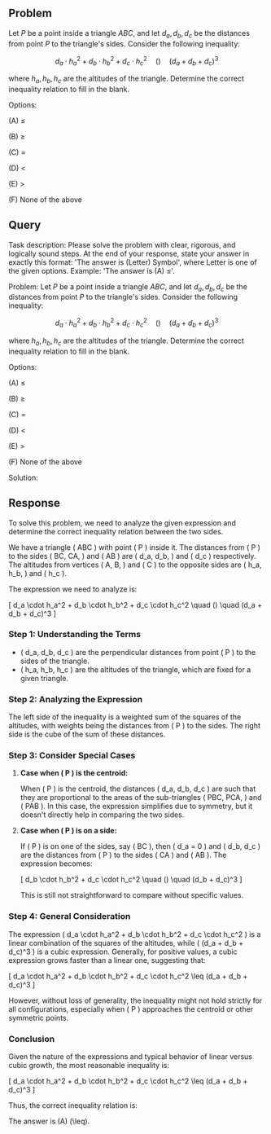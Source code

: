 ## Problem

Let $P$ be a point inside a triangle $ABC$, and let $d_a, d_b, d_c$ be the distances from point $P$ to the triangle's sides. Consider the following inequality:

$$
d_a \cdot h_a^2 + d_b \cdot h_b^2 + d_c \cdot h_c^2 \quad () \quad (d_a + d_b + d_c)^3
$$

where $h_a, h_b, h_c$ are the altitudes of the triangle. Determine the correct inequality relation to fill in the blank.

Options:

(A) $\leq$ 

(B) $\geq$

(C) $=$ 

(D) $<$

(E) $>$

(F) None of the above

## Query

Task description: Please solve the problem with clear, rigorous, and logically sound steps. At the end of your response, state your answer in exactly this format: 'The answer is (Letter) Symbol', where Letter is one of the given options. Example: 'The answer is (A) $\leq$'.

Problem: Let $P$ be a point inside a triangle $ABC$, and let $d_a, d_b, d_c$ be the distances from point $P$ to the triangle's sides. Consider the following inequality:

$$
d_a \cdot h_a^2 + d_b \cdot h_b^2 + d_c \cdot h_c^2 \quad () \quad (d_a + d_b + d_c)^3
$$

where $h_a, h_b, h_c$ are the altitudes of the triangle. Determine the correct inequality relation to fill in the blank.

Options:

(A) $\leq$ 

(B) $\geq$

(C) $=$ 

(D) $<$

(E) $>$

(F) None of the above

Solution:

## Response

To solve this problem, we need to analyze the given expression and determine the correct inequality relation between the two sides.

We have a triangle \( ABC \) with point \( P \) inside it. The distances from \( P \) to the sides \( BC, CA, \) and \( AB \) are \( d_a, d_b, \) and \( d_c \) respectively. The altitudes from vertices \( A, B, \) and \( C \) to the opposite sides are \( h_a, h_b, \) and \( h_c \).

The expression we need to analyze is:

\[
d_a \cdot h_a^2 + d_b \cdot h_b^2 + d_c \cdot h_c^2 \quad () \quad (d_a + d_b + d_c)^3
\]

### Step 1: Understanding the Terms

- \( d_a, d_b, d_c \) are the perpendicular distances from point \( P \) to the sides of the triangle.
- \( h_a, h_b, h_c \) are the altitudes of the triangle, which are fixed for a given triangle.

### Step 2: Analyzing the Expression

The left side of the inequality is a weighted sum of the squares of the altitudes, with weights being the distances from \( P \) to the sides. The right side is the cube of the sum of these distances.

### Step 3: Consider Special Cases

1. **Case when \( P \) is the centroid:**

   When \( P \) is the centroid, the distances \( d_a, d_b, d_c \) are such that they are proportional to the areas of the sub-triangles \( PBC, PCA, \) and \( PAB \). In this case, the expression simplifies due to symmetry, but it doesn't directly help in comparing the two sides.

2. **Case when \( P \) is on a side:**

   If \( P \) is on one of the sides, say \( BC \), then \( d_a = 0 \) and \( d_b, d_c \) are the distances from \( P \) to the sides \( CA \) and \( AB \). The expression becomes:

   \[
   d_b \cdot h_b^2 + d_c \cdot h_c^2 \quad () \quad (d_b + d_c)^3
   \]

   This is still not straightforward to compare without specific values.

### Step 4: General Consideration

The expression \( d_a \cdot h_a^2 + d_b \cdot h_b^2 + d_c \cdot h_c^2 \) is a linear combination of the squares of the altitudes, while \( (d_a + d_b + d_c)^3 \) is a cubic expression. Generally, for positive values, a cubic expression grows faster than a linear one, suggesting that:

\[
d_a \cdot h_a^2 + d_b \cdot h_b^2 + d_c \cdot h_c^2 \leq (d_a + d_b + d_c)^3
\]

However, without loss of generality, the inequality might not hold strictly for all configurations, especially when \( P \) approaches the centroid or other symmetric points.

### Conclusion

Given the nature of the expressions and typical behavior of linear versus cubic growth, the most reasonable inequality is:

\[
d_a \cdot h_a^2 + d_b \cdot h_b^2 + d_c \cdot h_c^2 \leq (d_a + d_b + d_c)^3
\]

Thus, the correct inequality relation is:

The answer is (A) \(\leq\).